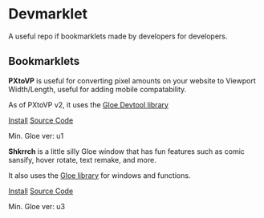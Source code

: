 # Devmarklet
A useful repo if bookmarklets made by developers for developers.

## Bookmarklets
**PXtoVP** is useful for converting pixel amounts on your website to Viewport Width/Length, useful for adding mobile compatability.

As of PXtoVP v2, it uses the [Gloe Devtool library](https://github.com/klashdevelopment/gloe/blob/main/README.md)

[Install](https://pages.gavingogaming.com/Devmarklet/?url=https://raw.githubusercontent.com/GavinGoGaming/Devmarklet/main/pxtvp/bookmarklet.js)
[Source Code](https://github.com/GavinGoGaming/Devmarklet/raw/main/pxtvp/source.js)

Min. Gloe ver: u1


**Shkrrch** is a little silly Gloe window that has fun features such as comic sansify, hover rotate, text remake, and more.

It also uses the [Gloe library](https://github.com/klashdevelopment/gloe/blob/main/README.md) for windows and functions.

[Install](https://pages.gavingogaming.com/Devmarklet/?url=https://raw.githubusercontent.com/GavinGoGaming/Devmarklet/main/shkrrch/bookmarklet.js)
[Source Code](https://github.com/GavinGoGaming/Devmarklet/raw/main/shkrrch/source.js)

Min. Gloe ver: u3
